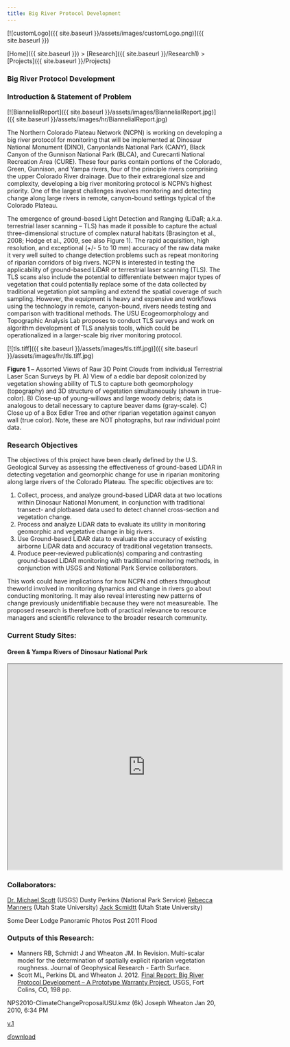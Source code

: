```yaml
---
title: Big River Protocol Development
---
```


[![customLogo]({{ site.baseurl }}/assets/images/customLogo.png)]({{ site.baseurl }})

[Home]({{ site.baseurl }})‎ > ‎[Research]({{ site.baseurl }}/Research1)‎ > ‎[Projects]({{ site.baseurl }}/Projects)

### Big River Protocol Development

### Introduction & Statement of Problem

[![BiannelialReport]({{ site.baseurl }}/assets/images/BiannelialReport.jpg)]({{ site.baseurl }}/assets/images/hr/BiannelialReport.jpg)



The Northern Colorado Plateau Network (NCPN) is working on developing a big river protocol for monitoring that will be implemented at Dinosaur National Monument (DINO), Canyonlands National Park (CANY), Black Canyon of the Gunnison National Park (BLCA), and Curecanti National Recreation Area (CURE). These four parks contain portions of the Colorado, Green, Gunnison, and Yampa rivers, four of the principle rivers comprising the upper Colorado River drainage. Due to their extraregional size and complexity, developing a big river monitoring protocol is NCPN’s highest priority. One of the largest challenges involves monitoring and detecting change along large rivers in remote, canyon-bound settings typical of the Colorado Plateau.

The emergence of ground-based Light Detection and Ranging (LiDaR; a.k.a. terrestrial laser scanning – TLS) has made it possible to capture the actual three-dimensional structure of complex natural habitats (Brasington et al., 2008; Hodge et al., 2009, see also Figure 1). The rapid acquisition, high resolution, and exceptional (+/- 5 to 10 mm) accuracy of the raw data make it very well suited to change detection problems such as repeat monitoring of riparian corridors of big rivers. NCPN is interested in testing the applicability of ground-based LiDAR or terrestrial laser scanning (TLS). The TLS scans also include the potential to differentiate between major types of vegetation that could potentially replace some of the data collected by traditional vegetation plot sampling and extend the spatial coverage of such sampling. However, the equipment is heavy
and expensive and workflows using the technology in remote, canyon-bound, rivers needs testing and comparison with traditional methods. The USU Ecogeomorphology and Topographic Analysis Lab proposes to conduct TLS surveys and work on
algorithm development of TLS analysis tools, which could be operationalized in a larger-scale big river monitoring protocol.

[![tls.tiff]({{ site.baseurl }}/assets/images/tls.tiff.jpg)]({{ site.baseurl }}/assets/images/hr/tls.tiff.jpg)

**Figure 1 –** Assorted Views of Raw 3D Point Clouds from individual Terrestrial Laser Scan Surveys by PI. A) View of a eddie bar deposit colonized by vegetation showing ability of TLS to capture both geomorphology (topography) and 3D structure of vegetation simultaneously (shown in true-color). B) Close-up of young-willows and large woody debris; data is analogous to detail necessary to capture beaver dams (gray-scale). C) Close up of a Box Edler Tree and other riparian vegetation against canyon wall (true color). Note, these are NOT photographs, but raw individual point data.

### Research Objectives

The objectives of this project have been clearly defined by the U.S. Geological Survey as assessing the effectiveness of ground-based LiDAR in detecting vegetation and geomorphic change for use in riparian monitoring along large rivers of the Colorado Plateau. The specific objectives are to:

1. Collect, process, and analyze ground-based LiDAR data at two locations within Dinosaur National Monument, in conjunction with traditional transect- and plotbased data used to detect channel cross-section and vegetation change.
2. Process and analyze LiDAR data to evaluate its utility in monitoring geomorphic and vegetative change in big rivers.
3. Use Ground-based LiDAR data to evaluate the accuracy of existing airborne LiDAR data and accuracy of traditional vegetation transects.
4. Produce peer-reviewed publication(s) comparing and contrasting ground-based LiDAR monitoring with traditional monitoring methods, in conjunction with USGS and National Park Service collaborators.

This work could have implications for how NCPN and others throughout theworld involved in monitoring dynamics and change in rivers go about conducting monitoring. It may also reveal interesting new patterns of change previously unidentifiable because they were not measureable. The proposed research is therefore both of practical relevance to resource managers and scientific relevance to the broader research community.

### Current Study Sites:

#### Green & Yampa Rivers of Dinosaur National Park

<iframe src="https://www.google.com/maps/d/embed?mid=1gg0RE0ZViqx1ER2tSLCugJUBOsA&hl=en" width="640" height="480"></iframe>

### Collaborators:

[Dr. Michael Scott](http://www.fort.usgs.gov/staff/staffprofile.asp?StaffID=70) (USGS)
Dusty Perkins (National Park Service)
[Rebecca Manners](http://www.cnr.usu.edu/htm/graddirectory/memberID=2040) (Utah State University)
[Jack Scmidtt](http://www.cnr.usu.edu/wats/htm/directory-plugin/memberID=827) (Utah State University)

Some Deer Lodge Panoramic Photos Post 2011 Flood



### Outputs of this Research:

- Manners RB, Schmidt J and Wheaton JM. In Revision. Multi-scalar model for the determination of spatially explicit riparian vegetation roughness. Journal of Geophysical Research - Earth Surface.
- Scott ML, Perkins DL and Wheaton J. 2012. [Final Report: Big River Protocol Development – A Prototype Warranty Project](http://www.gis.usu.edu/~jwheaton/et_al/Reports/Big_Rivers_Final_Report_2012.pdf), USGS, Fort Colins, CO, 198 pp.



NPS2010-ClimateChangeProposalUSU.kmz (6k) Joseph Wheaton Jan 20, 2010, 6:34 PM

[v.1](http://www.joewheaton.org/system/app/pages/admin/revisions?wuid=wuid:gx:37bdb397d561ef83)

[ďownload](http://www.joewheaton.org/Home/research/projects-1/big-river-protocol-development/NPS2010-ClimateChangeProposalUSU.kmz?attredirects=0&d=1)


